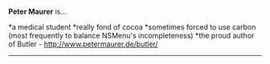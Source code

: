 **Peter Maurer** is...


*a medical student
*really fond of cocoa
*sometimes forced to use carbon (most frequently to balance NSMenu's incompleteness)
*the proud author of Butler - http://www.petermaurer.de/butler/







----
